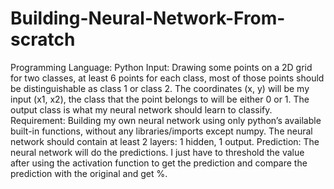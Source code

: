 # Building-Neural-Network-From-scratch
Programming Language: Python
Input: Drawing some points on a 2D grid for two classes, at least 6 points for each class, most of those points should be distinguishable as class 1 or class 2.
The coordinates (x, y) will be my input (x1, x2), the class that the point belongs to will be either 0 or 1. The output class is what my neural network should learn to classify.
Requirement: Building my own neural network using only python’s available built-in functions, without any libraries/imports except numpy. The neural network should contain at least 2 layers: 1 hidden, 1 output.
Prediction: The neural network will do the predictions. I just have to threshold the value after using the activation function to get the prediction and compare the prediction with the original and get %.
